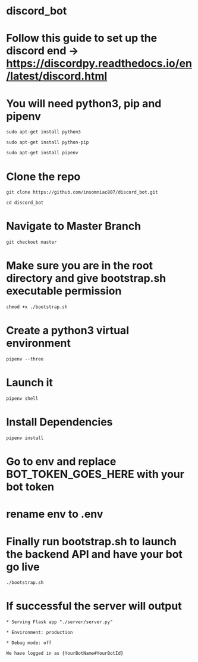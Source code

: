 # discord_bot

# Follow this guide to set up the discord end -> https://discordpy.readthedocs.io/en/latest/discord.html

# You will need python3, pip and pipenv

`sudo apt-get install python3`

`sudo apt-get install python-pip`

`sudo apt-get install pipenv`

# Clone the repo

`git clone https://github.com/insomniac807/discord_bot.git`

`cd discord_bot`

# Navigate to Master Branch

`git checkout master`

# Make sure you are in the root directory and give bootstrap.sh executable permission

`chmod +x ./bootstrap.sh`

# Create a python3 virtual environment

`pipenv --three`

# Launch it

`pipenv shell`

# Install Dependencies

`pipenv install`

# Go to env and replace BOT_TOKEN_GOES_HERE with your bot token

# rename env to .env

# Finally run bootstrap.sh to launch the backend API and have your bot go live

`./bootstrap.sh`

# If successful the server will output


 `* Serving Flask app "./server/server.py"`

 `* Environment: production`
  
  `* Debug mode: off`

`We have logged in as {YourBotName#YourBotId}`





